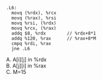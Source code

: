 ```
.L6:
  movq (%rdx), %rcx
  movq (%rax), %rsi
  movq %rsi, (%rdx)
  movq %rcx, (%rax)
  addq $8, %rdx        // %rdx+8*1
  addq %120, %rax      // %rax+8*M
  cmpq %rdi, %rax             
  jne .L6
```  
A. A[i][j] in %rdx  
B. A[j][i] in %rax  
C. M=15  